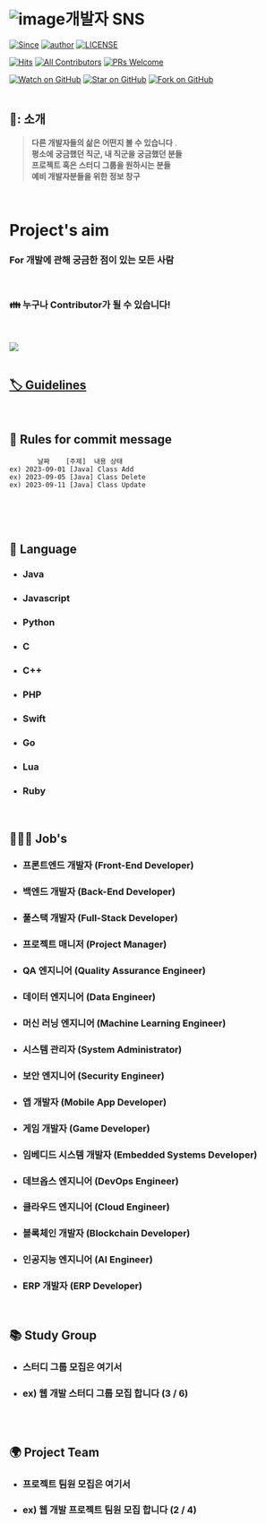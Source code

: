 # <div>![image](https://github.com/jaeweon/SNS_Hub_DEV/assets/34277606/ebc8767e-dd1b-4b31-b87c-929eec3799c6)<span>개발자 SNS</span></div> 

[![Since](https://img.shields.io/badge/since-2023.09.11-333333.svg?style=flat-square)](https://gyoogle.github.io)
[![author](https://img.shields.io/badge/author-jaeweon-0066FF.svg?style=flat-square)](https://gyoogle.github.io)
[![LICENSE](https://img.shields.io/dub/l/vibe-d.svg?style=flat-square)](https://github.com/jaeweon/SNS_Hub_DEV/blob/master/LICENSE)

[![Hits](https://hits.seeyoufarm.com/api/count/incr/badge.svg?url=https%3A%2F%2Fgithub.com%2Fjaeweon%2Fhit-counter&count_bg=%2379C83D&title_bg=%23555555&icon=&icon_color=%23E7E7E7&title=hits&edge_flat=false)](https://hits.seeyoufarm.com)
[![All Contributors](https://img.shields.io/badge/all_contributors-1-orange.svg?style=flat-square)](#contributors)
[![PRs Welcome](https://img.shields.io/badge/PRs-everyOne-FF66FF.svg?style=flat-square)](http://makeapullrequest.com)

[![Watch on GitHub](https://img.shields.io/github/watchers/jaeweon/SNS_Hub_DEV.svg?style=social)](https://github.com/gyoogle/tech-interview-for-developer/watchers)
[![Star on GitHub](https://img.shields.io/github/stars/jaeweon/SNS_Hub_DEV.svg?style=social)](https://github.com/gyoogle/tech-interview-for-developer/stargazers)
[![Fork on GitHub](https://img.shields.io/github/forks/jaeweon/SNS_Hub_DEV.svg?style=social)](https://github.com/gyoogle/tech-interview-for-developer/network/members)
<br>
<br>


## 📣: 소개
>**다른 개발자들의 삶은 어떤지 볼 수 있습니다**     .  
>**평소에 궁금했던 직군, 내 직군을 궁금했던 분들**     
>**프로젝트 혹은 스터디 그룹을 원하시는 분들**  
>**예비 개발자분들을 위한 정보 창구**
<br>

# Project's aim
### For 개발에 관해 궁금한 점이 있는 모든 사람

<br> 

### :family: 누구나 Contributor가 될 수 있습니다!
<br> 
<br> 
<a href="https://github.com/jaeweon/SNS_Hub_DEV/graphs/contributors">
  <img src="https://contrib.rocks/image?repo=jaeweon/SNS_Hub_DEV" />
</a>
<br>
<br>

## <a href="https://slowsure.tistory.com/74">🏷️ Guidelines</a>
<br>

## 📌 Rules for commit message
`        날짜    [주제]  내용 상태  `
<br>
`ex) 2023-09-01 [Java] Class Add `
<br>
`ex) 2023-09-05 [Java] Class Delete `
<br>
`ex) 2023-09-11 [Java] Class Update `

<br>
<br>
<br>

## 📌 Language

- ### Java

- ### Javascript

- ### Python
  
- ### C

- ### C++

- ### PHP

- ### Swift

- ### Go

- ### Lua

- ### Ruby

<br>

## 👨🏻‍⚕️ Job's

- ### 프론트엔드 개발자 (Front-End Developer)

- ### 백엔드 개발자 (Back-End Developer)

- ### 풀스택 개발자 (Full-Stack Developer)
  
- ### 프로젝트 매니저 (Project Manager)
  
- ### QA 엔지니어 (Quality Assurance Engineer)
  
- ### 데이터 엔지니어 (Data Engineer)
  
- ### 머신 러닝 엔지니어 (Machine Learning Engineer)
 
- ### 시스템 관리자 (System Administrator)
  
- ### 보안 엔지니어 (Security Engineer)
   
- ### 앱 개발자 (Mobile App Developer)
   
- ### 게임 개발자 (Game Developer)
    
- ### 임베디드 시스템 개발자 (Embedded Systems Developer)
    
- ### 데브옵스 엔지니어 (DevOps Engineer)
    
- ### 클라우드 엔지니어 (Cloud Engineer)
   
- ### 블록체인 개발자 (Blockchain Developer)
    
- ### 인공지능 엔지니어 (AI Engineer)

- ### ERP 개발자 (ERP Developer)
    
<br>

## 📚️ Study Group

- ### 스터디 그룹 모집은 여기서

- ### ex) 웹 개발 스터디 그룹 모집 합니다 (3 / 6)

  
<br>
<br>

## 🌍︎ Project Team

- ### 프로젝트 팀원 모집은 여기서

- ### ex) 웹 개발 프로젝트 팀원 모집 합니다 (2 / 4)
